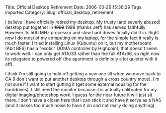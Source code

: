 Title: Official Desktop Retirement
Date: 2006-03-26 15:36:29
Tags: imported
Category: 
Slug: official_desktop_retirement

I believe I have officially retired my desktop.  My trusty (and severly abused) desktop put together in <strike>1998</strike> 1999 (thanks Jeff) has served faithfully.  However its 500 MHz processor and slow hard drives finially did it in.  Right now I do most of my computing on my laptop, for the simple fact it really is much faster.  I tried installing Linux (Kubuntu) on it, but my motherboard (Abit BE6) has a "exotic" UDMA controller by Highpoint, that doesn't seem to work well.  I can only get ATA/33 rather than the full ATA/66, so right now its relagated to powered off (the apartment is definitely a lot quieter with it off).

I think I'm still going to hold off getting a new one till when we move back to CA (I don't want to put another desktop through a cross country move).  I'm not sure if I want to start gutting it (get some external housing for the harddrives).  I still need the monitor because it is actually calibrated for my digital imaging/photoshop work.  I guess for the near future it will just sit there. I don't have a closet here that I can stick it and have it serve as a NAS (and it makes too much noise to have it on and not really doing anything).
